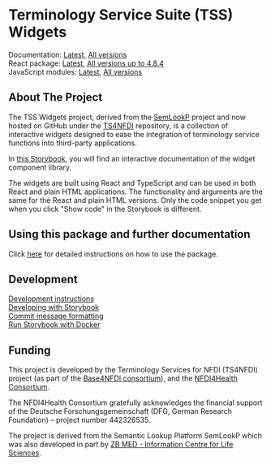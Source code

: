 # Terminology Service Suite (TSS) Widgets

Documentation: [Latest](https://ts4nfdi.github.io/terminology-service-suite/comp/latest/), [All versions](https://ts4nfdi.github.io/terminology-service-suite/)<br>
React package: [Latest](https://www.npmjs.com/package/@ts4nfdi/terminology-service-suite?activeTab=readme), [All versions up to 4.8.4](https://github.com/ts4nfdi/terminology-service-suite/pkgs/npm/terminology-service-suite/versions)<br>
JavaScript modules: [Latest](https://github.com/ts4nfdi/terminology-service-suite/tree/gh-pages/js-modules/latest), [All versions](https://github.com/ts4nfdi/terminology-service-suite/tree/gh-pages/js-modules)<br>

## About The Project

The TSS Widgets project, derived from the [SemLookP](https://semanticlookup.zbmed.de/) project and now hosted on
GitHub under the [TS4NFDI](https://github.com/ts4nfdi) repository, is a collection of interactive widgets designed to
ease the integration of terminology service functions into third-party applications.

In [this Storybook](https://ts4nfdi.github.io/terminology-service-suite/comp/latest/), you will find an interactive documentation of the
widget component library.

The widgets are built using React and TypeScript and can be used in both React and plain HTML applications. The
functionality and arguments are the same for the React and plain HTML versions. Only the code snippet you get when you
click "Show code" in the Storybook is different.

## Using this package and further documentation

Click [here](https://ts4nfdi.github.io/terminology-service-suite/comp/latest/) for detailed instructions on how to use the package.

## Development

[Development instructions](https://github.com/ts4nfdi/terminology-service-suite/wiki/Development)  
[Developing with Storybook](https://github.com/ts4nfdi/terminology-service-suite/wiki/Developing-with-Storybook)  
[Commit message formatting](https://github.com/ts4nfdi/terminology-service-suite/wiki/Commit-Message-Formatting)  
[Run Storybook with Docker](<https://github.com/ts4nfdi/terminology-service-suite/wiki/Run-Storybook-with-Docker-(WIP!)>)

## Funding

This project is developed by the Terminology Services for NFDI (TS4NFDI) project (as part of the [Base4NFDI
consortium](https://base4nfdi.de/)), and the [NFDI4Health Consortium](https://www.nfdi4health.de).

The NFDI4Health Consortium gratefully acknowledges the financial support of the Deutsche Forschungsgemeinschaft
(DFG, German Research Foundation) – project number 442326535.

The project is derived from the Semantic Lookup Platform SemLookP which was also developed in part
by [ZB MED - Information Centre for Life Sciences](https://www.zbmed.de/en/).
